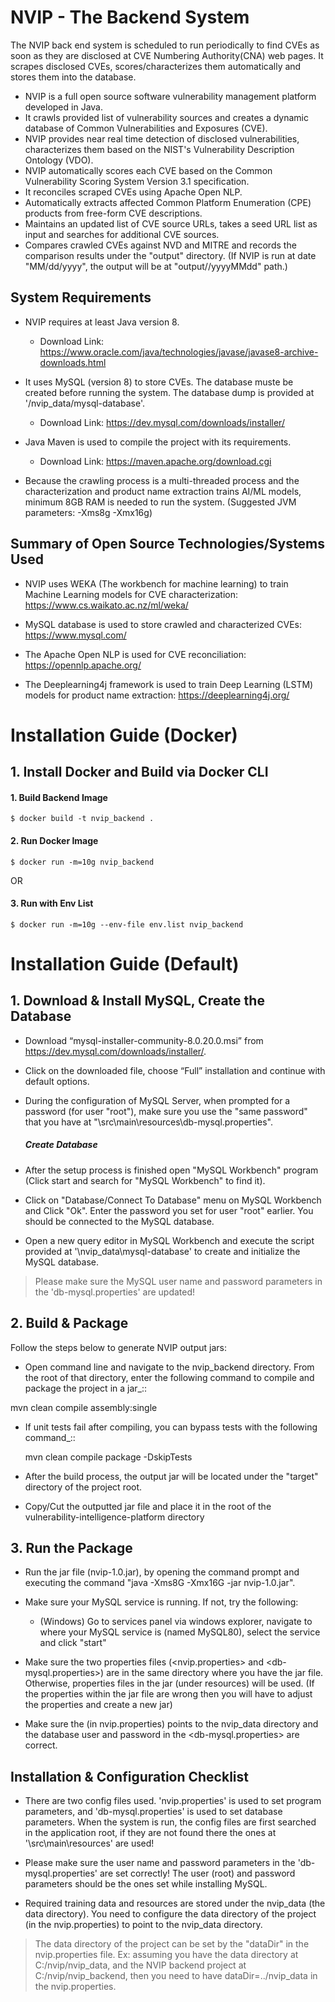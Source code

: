 
# NVIP - The Backend System
The NVIP back end system is scheduled to run periodically to find CVEs as soon as they are disclosed at CVE Numbering Authority(CNA) web pages. 
It scrapes disclosed CVEs, scores/characterizes them automatically and stores them into the database.

* NVIP is a full open source software vulnerability management platform developed in Java.
* It crawls provided list of vulnerability sources and creates a dynamic database of Common Vulnerabilities and Exposures (CVE). 
* NVIP provides near real time detection of disclosed vulnerabilities, characterizes them based on the NIST's Vulnerability Description Ontology (VDO). 
* NVIP automatically scores each CVE based on the Common Vulnerability Scoring System Version 3.1 specification.
* It reconciles scraped CVEs using Apache Open NLP. 
* Automatically extracts affected Common Platform Enumeration (CPE) products from free-form CVE descriptions.
* Maintains an updated list of CVE source URLs, takes a seed URL list as input and searches for additional CVE sources. 
* Compares crawled CVEs against NVD and MITRE and records the comparison results under the "output" directory. 
(If NVIP is run at date "MM/dd/yyyy", the output will be at "output//yyyyMMdd" path.) 

## System Requirements
* NVIP requires at least Java version 8.
  - Download Link: https://www.oracle.com/java/technologies/javase/javase8-archive-downloads.html

* It uses MySQL (version 8) to store CVEs. The database muste be created before running the system. The database dump is provided at '/nvip_data/mysql-database'. 
  - Download Link: https://dev.mysql.com/downloads/installer/

* Java Maven is used to compile the project with its requirements.
  - Download Link: https://maven.apache.org/download.cgi

* Because the crawling process is a multi-threaded process and the characterization and product name extraction trains AI/ML models, minimum 8GB RAM is needed to run the system. (Suggested JVM parameters: -Xms8g -Xmx16g) 

## Summary of Open Source Technologies/Systems Used
* NVIP uses WEKA (The workbench for machine learning) to train Machine Learning models for CVE characterization: https://www.cs.waikato.ac.nz/ml/weka/

* MySQL database is used to store crawled and characterized CVEs: https://www.mysql.com/

* The Apache Open NLP is used for CVE reconciliation: https://opennlp.apache.org/ 

* The Deeplearning4j framework is used to train Deep Learning (LSTM) models for product name extraction: https://deeplearning4j.org/

# Installation Guide (Docker)

## 1. Install Docker and Build via Docker CLI

#### 1. Build Backend Image
    $ docker build -t nvip_backend .

#### 2. Run Docker Image
    $ docker run -m=10g nvip_backend

OR

#### 3. Run with Env List
    $ docker run -m=10g --env-file env.list nvip_backend

# Installation Guide (Default)

## 1. Download & Install MySQL, Create the Database
* Download “mysql-installer-community-8.0.20.0.msi” from  https://dev.mysql.com/downloads/installer/.

* Click on the downloaded file, choose “Full” installation and continue with default options.

* During the configuration of MySQL Server, when prompted for a password (for user "root"), make sure you use the "same password" that you have at "\src\main\resources\db-mysql.properties". 

  ##### Create Database
* After the setup process is finished open "MySQL Workbench" program (Click start and search for "MySQL Workbench" to find it).

* Click on "Database/Connect To Database" menu on MySQL Workbench and Click "Ok". Enter the password you set for user "root" earlier. You should be connected to the MySQL database.

* Open a new query editor in MySQL Workbench and execute the script provided at '\nvip_data\mysql-database\' to create and initialize the MySQL database.
> Please make sure the MySQL user name and password parameters in the 'db-mysql.properties' are updated! 

## 2. Build & Package
Follow the steps below to generate NVIP output jars:

*  Open command line and navigate to the nvip_backend directory. From the root of that directory, enter the following command 
to compile and package the project in a jar_::
  
  mvn clean compile assembly:single

* If unit tests fail after compiling, you can bypass tests with the following command_::

  mvn clean compile package -DskipTests

* After the build process, the output jar will be located under the "target" directory of the project root.

* Copy/Cut the outputted jar file and place it in the root of the vulnerability-intelligence-platform directory

## 3. Run the Package
* Run the jar file (nvip-1.0.jar), by opening the command prompt and executing the command "java -Xms8G -Xmx16G -jar nvip-1.0.jar".

* Make sure your MySQL service is running. If not, try the following: 

  - (Windows) Go to services panel via windows explorer, navigate to where your MySQL service is (named MySQL80), select the service and click "start"

* Make sure the two properties files (<nvip.properties> and <db-mysql.properties>) are in the same directory where you have the jar file. Otherwise, properties files in the jar (under resources) will be used. (If the properties within the jar file are wrong then you will have to adjust the properties
and create a new jar)

* Make sure the <dataDir> (in nvip.properties) points to the nvip_data directory and the database user and password in the <db-mysql.properties> are correct.

## Installation & Configuration Checklist
- There are two config files used. 'nvip.properties' is used to set program parameters, and 'db-mysql.properties' is used to set database parameters. When the system is run, the config files are first searched in the application root, if they are not found there the ones at '\src\main\resources' are used!

- Please make sure the user name and password parameters in the 'db-mysql.properties' are set correctly! The user (root) and password parameters should be the ones set while installing MySQL. 

- Required training data and resources are stored under the nvip\_data (the data directory). You need to configure the data directory of the project (in the nvip.properties) to point to the nvip_data directory. 
> The data directory of the project can be set by the "dataDir" in the nvip.properties file.
> Ex: assuming you have the data directory at C:/nvip/nvip\_data, and the NVIP backend project at C:/nvip/nvip\_backend, then you need to have dataDir=../nvip\_data in the nvip.properties.
